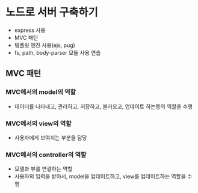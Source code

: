 # 노드로 서버 구축하기

- express 사용
- MVC 패턴
- 템플릿 엔진 사용(ejs, pug)
- fs, path, body-parser 모듈 사용 연습

## MVC 패턴

### MVC에서의 model의 역할

- 데이터를 나타내고, 관리하고, 저장하고, 불러오고, 업데이트 하는등의 역할을 수행

### MVC에서의 view의 역할

- 사용자에게 보여지는 부분을 담당

### MVC에서의 controller의 역할

- 모델과 뷰를 연결하는 역할
- 사용자의 입력을 받아서, model을 업데이트하고, view를 업데이트하는 역할을 수행
